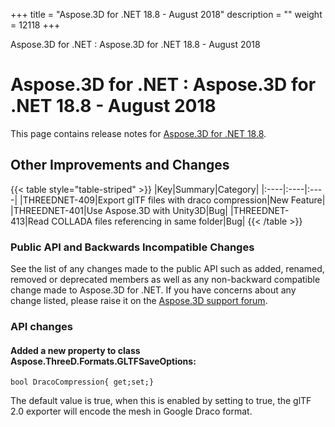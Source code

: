 +++
title = "Aspose.3D for .NET 18.8 - August 2018" 
description = "" 
weight = 12118 
+++

Aspose.3D for .NET : Aspose.3D for .NET 18.8 - August 2018  

# Aspose.3D for .NET : Aspose.3D for .NET 18.8 - August 2018


This page contains release notes for [Aspose.3D for .NET 18.8](https://www.nuget.org/packages/Aspose.3D/18.8.0).

## Other Improvements and Changes

{{< table style="table-striped" >}}
|Key|Summary|Category|
|:----|:----|:----|
|THREEDNET-409|Export glTF files with draco compression|New Feature|
|THREEDNET-401|Use Aspose.3D with Unity3D|Bug|
|THREEDNET-413|Read COLLADA files referencing in same folder|Bug|
{{< /table >}}

### Public API and Backwards Incompatible Changes

See the list of any changes made to the public API such as added, renamed, removed or deprecated members as well as any non-backward compatible change made to Aspose.3D for .NET. If you have concerns about any change listed, please raise it on the [Aspose.3D support forum](https://forum.aspose.com/c/3d).

### API changes

#### Added a new property to class Aspose.ThreeD.Formats.GLTFSaveOptions:

	bool DracoCompression{ get;set;}

The default value is true, when this is enabled by setting to true, the glTF 2.0 exporter will encode the mesh in Google Draco format.


